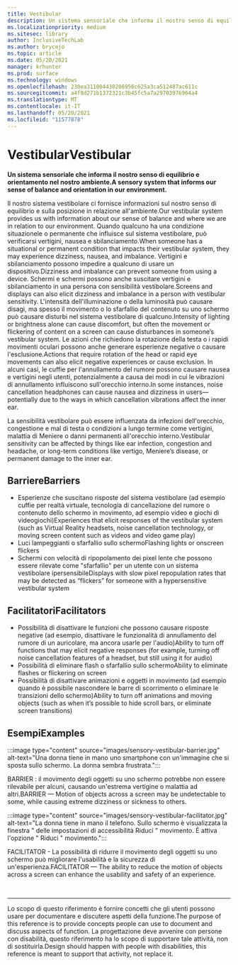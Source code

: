 ```yaml
---
title: Vestibular
description: Un sistema sensoriale che informa il nostro senso di equilibrio e orientamento nel nostro ambiente
ms.localizationpriority: medium
ms.sitesec: library
author: InclusiveTechLab
ms.author: brycejo
ms.topic: article
ms.date: 05/20/2021
manager: krhunter
ms.prod: surface
ms.technology: windows
ms.openlocfilehash: 230ea311004430206956c625a3ca512487ac611c
ms.sourcegitcommit: a4f8d271b1372321c3b45fc5a7a29703976964a4
ms.translationtype: MT
ms.contentlocale: it-IT
ms.lasthandoff: 05/20/2021
ms.locfileid: "11577878"
---
```

# <a name="vestibular"></a><span data-ttu-id="56689-103">Vestibular</span><span class="sxs-lookup"><span data-stu-id="56689-103">Vestibular</span></span>

**<span data-ttu-id="56689-104">Un sistema sensoriale che informa il nostro senso di equilibrio e orientamento nel nostro ambiente.</span><span class="sxs-lookup"><span data-stu-id="56689-104">A sensory system that informs our sense of balance and orientation in our environment.</span></span>**

<span data-ttu-id="56689-105">Il nostro sistema vestibolare ci fornisce informazioni sul nostro senso di equilibrio e sulla posizione in relazione all'ambiente.</span><span class="sxs-lookup"><span data-stu-id="56689-105">Our vestibular system provides us with information about our sense of balance and where we are in relation to our environment.</span></span> <span data-ttu-id="56689-106">Quando qualcuno ha una condizione situazionele o permanente che influisce sul sistema vestibolare, può verificarsi vertigini, nausea e sbilanciamento.</span><span class="sxs-lookup"><span data-stu-id="56689-106">When someone has a situational or permanent condition that impacts their vestibular system, they may experience dizziness, nausea, and imbalance.</span></span> <span data-ttu-id="56689-107">Vertigini e sbilanciamento possono impedire a qualcuno di usare un dispositivo.</span><span class="sxs-lookup"><span data-stu-id="56689-107">Dizziness and imbalance can prevent someone from using a device.</span></span> <span data-ttu-id="56689-108">Schermi e schermi possono anche suscitare vertigini e sbilanciamento in una persona con sensibilità vestibolare.</span><span class="sxs-lookup"><span data-stu-id="56689-108">Screens and displays can also elicit dizziness and imbalance in a person with vestibular sensitivity.</span></span> <span data-ttu-id="56689-109">L'intensità dell'illuminazione o della luminosità può causare disagi, ma spesso il movimento o lo sfarfallio del contenuto su uno schermo può causare disturbi nel sistema vestibolare di qualcuno.</span><span class="sxs-lookup"><span data-stu-id="56689-109">Intensity of lighting or brightness alone can cause discomfort, but often the movement or flickering of content on a screen can cause disturbances in someone’s vestibular system.</span></span> <span data-ttu-id="56689-110">Le azioni che richiedono la rotazione della testa o i rapidi movimenti oculari possono anche generare esperienze negative o causare l'esclusione.</span><span class="sxs-lookup"><span data-stu-id="56689-110">Actions that require rotation of the head or rapid eye movements can also elicit negative experiences or cause exclusion.</span></span> <span data-ttu-id="56689-111">In alcuni casi, le cuffie per l'annullamento del rumore possono causare nausea e vertigini negli utenti, potenzialmente a causa dei modi in cui le vibrazioni di annullamento influiscono sull'orecchio interno.</span><span class="sxs-lookup"><span data-stu-id="56689-111">In some instances, noise cancellation headphones can cause nausea and dizziness in users—potentially due to the ways in which cancellation vibrations affect the inner ear.</span></span>

<span data-ttu-id="56689-112">La sensibilità vestibolare può essere influenzata da infezioni dell'orecchio, congestione e mal di testa o condizioni a lungo termine come vertigini, malattia di Meniere o danni permanenti all'orecchio interno.</span><span class="sxs-lookup"><span data-stu-id="56689-112">Vestibular sensitivity can be affected by things like ear infection, congestion and headache, or long-term conditions like vertigo, Meniere’s disease, or permanent damage to the inner ear.</span></span>

## <a name="barriers"></a><span data-ttu-id="56689-113">Barriere</span><span class="sxs-lookup"><span data-stu-id="56689-113">Barriers</span></span>
* <span data-ttu-id="56689-114">Esperienze che suscitano risposte del sistema vestibolare (ad esempio cuffie per realtà virtuale, tecnologia di cancellazione del rumore o contenuto dello schermo in movimento, ad esempio video e giochi di videogiochi)</span><span class="sxs-lookup"><span data-stu-id="56689-114">Experiences that elicit responses of the vestibular system (such as Virtual Reality headsets, noise cancellation technology, or moving screen content such as videos and video game play)</span></span>
* <span data-ttu-id="56689-115">Luci lampeggianti o sfarfallio sullo schermo</span><span class="sxs-lookup"><span data-stu-id="56689-115">Flashing lights or onscreen flickers</span></span>
* <span data-ttu-id="56689-116">Schermi con velocità di ripopolamento dei pixel lente che possono essere rilevate come "sfarfallio" per un utente con un sistema vestibolare ipersensibile</span><span class="sxs-lookup"><span data-stu-id="56689-116">Displays with slow pixel repopulation rates that may be detected as “flickers” for someone with a hypersensitive vestibular system</span></span>

## <a name="facilitators"></a><span data-ttu-id="56689-117">Facilitatori</span><span class="sxs-lookup"><span data-stu-id="56689-117">Facilitators</span></span>
* <span data-ttu-id="56689-118">Possibilità di disattivare le funzioni che possono causare risposte negative (ad esempio, disattivare le funzionalità di annullamento del rumore di un auricolare, ma ancora usarle per l'audio)</span><span class="sxs-lookup"><span data-stu-id="56689-118">Ability to turn off functions that may elicit negative responses (for example, turning off noise cancellation features of a headset, but still using it for audio)</span></span>
* <span data-ttu-id="56689-119">Possibilità di eliminare flash o sfarfallio sullo schermo</span><span class="sxs-lookup"><span data-stu-id="56689-119">Ability to eliminate flashes or flickering on screen</span></span>
* <span data-ttu-id="56689-120">Possibilità di disattivare animazioni e oggetti in movimento (ad esempio quando è possibile nascondere le barre di scorrimento o eliminare le transizioni dello schermo)</span><span class="sxs-lookup"><span data-stu-id="56689-120">Ability to turn off animations and moving objects (such as when it’s possible to hide scroll bars, or eliminate screen transitions)</span></span>

## <a name="examples"></a><span data-ttu-id="56689-121">Esempi</span><span class="sxs-lookup"><span data-stu-id="56689-121">Examples</span></span>

:::image type="content" source="images/sensory-vestibular-barrier.jpg" alt-text="Una donna tiene in mano uno smartphone con un'immagine che si sposta sullo schermo. La donna sembra frustrata.":::

<span data-ttu-id="56689-124">BARRIER : il movimento degli oggetti su uno schermo potrebbe non essere rilevabile per alcuni, causando un'estrema vertigine o malattia ad altri.</span><span class="sxs-lookup"><span data-stu-id="56689-124">BARRIER — Motion of objects across a screen may be undetectable to some, while causing extreme dizziness or sickness to others.</span></span> 

:::image type="content" source="images/sensory-vestibular-facilitator.jpg" alt-text="La donna tiene in mano il telefono. Sullo schermo è visualizzata la finestra &quot; delle impostazioni di accessibilità Riduci &quot; movimento. È attiva l'opzione &quot; Riduci &quot; movimento.":::

<span data-ttu-id="56689-128">FACILITATOR - La possibilità di ridurre il movimento degli oggetti su uno schermo può migliorare l'usabilità e la sicurezza di un'esperienza.</span><span class="sxs-lookup"><span data-stu-id="56689-128">FACILITATOR — The ability to reduce the motion of objects across a screen can enhance the usability and safety of an experience.</span></span> 

&nbsp;

[comment]: # (Piè di pagina)
___
<span data-ttu-id="56689-130">Lo scopo di questo riferimento è fornire concetti che gli utenti possono usare per documentare e discutere aspetti della funzione.</span><span class="sxs-lookup"><span data-stu-id="56689-130">The purpose of this reference is to provide concepts people can use to document and discuss aspects of function.</span></span> <span data-ttu-id="56689-131">La progettazione deve avvenire con persone con disabilità, questo riferimento ha lo scopo di supportare tale attività, non di sostituirla.</span><span class="sxs-lookup"><span data-stu-id="56689-131">Design should happen with people with disabilities, this reference is meant to support that activity, not replace it.</span></span> 